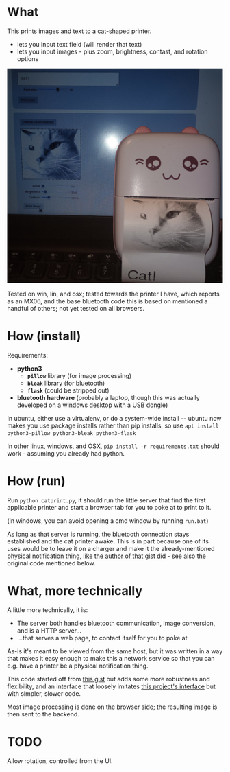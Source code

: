 # What

This prints images and text to a cat-shaped printer. 
- lets you input text field (will render that text)
- lets you input images - plus zoom, brightness, contast, and rotation options

![what it looks like](what.jpg)

Tested on win, lin, and osx; 
tested towards the printer I have, which reports as an MX06, and the base bluetooth code this is based on mentioned a handful of others;
not yet tested on all browsers.


# How (install)

Requirements:
- **python3**
  - **`pillow`** library (for image processing)
  - **`bleak`** library (for bluetooth)
  - **`flask`** (could be stripped out)
- **bluetooth hardware** (probably a laptop, though this was actually developed on a windows desktop with a USB dongle)

In ubuntu, either use a virtualenv, or do a system-wide install -- ubuntu now makes you use package installs rather than pip installs, so use `apt install python3-pillow python3-bleak python3-flask`

In other linux, windows, and OSX, `pip install -r requirements.txt` should work - assuming you already had python.


# How (run)

Run `python catprint.py`, it should run the little server that find the first applicable printer and start a browser tab for you to poke at to print to it.

(in windows, you can avoid opening a cmd window by running `run.bat`)

<!-- -->

As long as that server is running, the bluetooth connection stays established and the cat printer awake.
This is in part because one of its uses would be to leave it on a charger and make it the already-mentioned physical notification thing, 
[like the author of that gist did](https://dev.to/mitchpommers/my-textable-cat-printer-18ge) - see also the original code mentioned below.


# What, more technically

A little more technically, it is:
- The server both handles bluetooth communication, image conversion, and is a HTTP server...
- ...that serves a web page, to contact itself for you to poke at 

As-is it's meant to be viewed from the same host,
but it was written in a way that makes it easy enough 
to make this a network service so that you can e.g. have a printer be a physical notification thing.

This code started off from [this gist](https://gist.github.com/mpomery/6514e521d3d03abce697409609978ede) but adds some more robustness and flexibility, and an interface that loosely imitates [this project's interface](https://github.com/NaitLee/Cat-Printer) but with simpler, slower code.

Most image processing is done on the browser side; the resulting image is then sent to the backend.



# TODO

Allow rotation, controlled from the UI.

